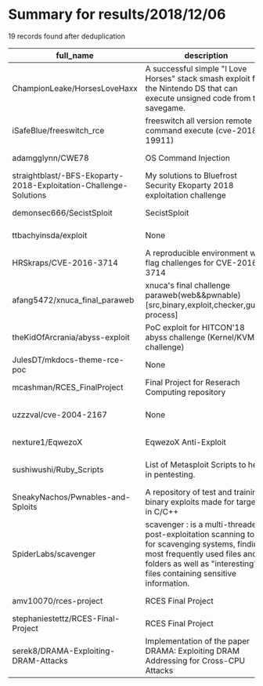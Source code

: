 
# Summary for results/2018/12/06
    
19 records found after deduplication

| full_name | description | html_url | matched_list | matched_count | pushed_at | size | stargazers_count | language | forks_count | vul_ids |
|-------------------------------------------------------------------|----------------------------------------------------------------------------------------------------------------------------------------------------------------------------------------------------------|--------------------------------------------------------------------------------------|----------------------------------|-----------------|---------------------------|--------|--------------------|------------------|---------------|--------------------|
| ChampionLeake/HorsesLoveHaxx | A successful simple "I Love Horses" stack smash exploit for the Nintendo DS that can execute unsigned code from the savegame. | https://github.com/ChampionLeake/HorsesLoveHaxx | ['exploit'] | 1 | 2018-12-06 22:51:10+00:00 | 13 | 3 | C | 0 | [] |
| iSafeBlue/freeswitch_rce | freeswitch all version remote command execute (cve-2018-19911) | https://github.com/iSafeBlue/freeswitch_rce | ['rce'] | 1 | 2018-12-06 08:47:02+00:00 | 1411 | 3 | Python | 2 | ['CVE-2018-19911'] |
| adamgglynn/CWE78 | OS Command Injection | https://github.com/adamgglynn/CWE78 | ['command injection'] | 1 | 2018-12-06 20:29:54+00:00 | 13 | 0 | C++ | 0 | [] |
| straightblast/-BFS-Ekoparty-2018-Exploitation-Challenge-Solutions | My solutions to Bluefrost Security Ekoparty 2018 exploitation challenge | https://github.com/straightblast/-BFS-Ekoparty-2018-Exploitation-Challenge-Solutions | ['exploit'] | 1 | 2018-12-06 19:56:51+00:00 | 32 | 1 | Python | 1 | [] |
| demonsec666/SecistSploit | SecistSploit | https://github.com/demonsec666/SecistSploit | ['sploit'] | 1 | 2018-12-06 15:09:38+00:00 | 1902 | 14 | PowerShell | 5 | [] |
| ttbachyinsda/exploit | None | https://github.com/ttbachyinsda/exploit | ['exploit'] | 1 | 2018-12-06 14:29:24+00:00 | 1 | 0 | C | 0 | [] |
| HRSkraps/CVE-2016-3714 | A reproducible environment with flag challenges for CVE-2016-3714 | https://github.com/HRSkraps/CVE-2016-3714 | ['cve-2'] | 1 | 2018-12-06 13:23:05+00:00 | 0 | 0 | | 0 | ['CVE-2016-3714'] |
| afang5472/xnuca_final_paraweb | xnuca's final challenge paraweb(web&&pwnable) [src,binary,exploit,checker,guard process] | https://github.com/afang5472/xnuca_final_paraweb | ['exploit'] | 1 | 2018-12-06 12:09:18+00:00 | 5315 | 0 | CSS | 1 | [] |
| theKidOfArcrania/abyss-exploit | PoC exploit for HITCON'18 abyss challenge (Kernel/KVM challenge) | https://github.com/theKidOfArcrania/abyss-exploit | ['exploit'] | 1 | 2018-12-06 05:51:38+00:00 | 117 | 3 | C | 2 | [] |
| JulesDT/mkdocs-theme-rce-poc | None | https://github.com/JulesDT/mkdocs-theme-rce-poc | ['rce', 'rce poc'] | 2 | 2018-12-06 03:05:53+00:00 | 3 | 0 | Python | 0 | [] |
| mcashman/RCES_FinalProject | Final Project for Reserach Computing repository | https://github.com/mcashman/RCES_FinalProject | ['rce'] | 1 | 2018-12-06 17:39:30+00:00 | 1972 | 0 | Jupyter Notebook | 0 | [] |
| uzzzval/cve-2004-2167 | None | https://github.com/uzzzval/cve-2004-2167 | ['cve-2'] | 1 | 2018-12-06 11:51:48+00:00 | 12 | 0 | C | 0 | ['CVE-2004-2167'] |
| nexture1/EqwezoX | EqwezoX Anti-Exploit | https://github.com/nexture1/EqwezoX | ['exploit'] | 1 | 2018-12-06 00:01:00+00:00 | 15 | 0 | | 0 | [] |
| sushiwushi/Ruby_Scripts | List of Metasploit Scripts to help in pentesting. | https://github.com/sushiwushi/Ruby_Scripts | ['metasploit module OR payload'] | 1 | 2018-12-06 10:08:53+00:00 | 21 | 0 | Ruby | 0 | [] |
| SneakyNachos/Pwnables-and-Sploits | A repository of test and training binary exploits made for targets in C/C++ | https://github.com/SneakyNachos/Pwnables-and-Sploits | ['exploit', 'sploit'] | 2 | 2018-12-06 17:31:59+00:00 | 17745 | 1 | Shell | 1 | [] |
| SpiderLabs/scavenger | scavenger : is a multi-threaded post-exploitation scanning tool for scavenging systems, finding most frequently used files and folders as well as "interesting" files containing sensitive information. | https://github.com/SpiderLabs/scavenger | ['exploit'] | 1 | 2018-12-06 01:02:23+00:00 | 6396 | 185 | Python | 40 | [] |
| amv10070/rces-project | RCES Final Project | https://github.com/amv10070/rces-project | ['rce'] | 1 | 2018-12-06 19:43:33+00:00 | 1014 | 1 | Jupyter Notebook | 0 | [] |
| stephaniestettz/RCES-Final-Project | RCES Final Project | https://github.com/stephaniestettz/RCES-Final-Project | ['rce'] | 1 | 2018-12-06 16:37:47+00:00 | 1135 | 0 | Jupyter Notebook | 1 | [] |
| serek8/DRAMA-Exploiting-DRAM-Attacks | Implementation of the paper DRAMA: Exploiting DRAM Addressing for Cross-CPU Attacks | https://github.com/serek8/DRAMA-Exploiting-DRAM-Attacks | ['exploit'] | 1 | 2018-12-06 23:41:27+00:00 | 116 | 2 | C | 1 | [] |
